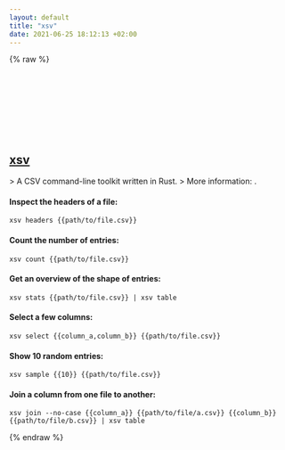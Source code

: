 ```yaml
---
layout: default
title: "xsv"
date: 2021-06-25 18:12:13 +02:00
---
```

{% raw %}
<h2 id="xsv">
  <a href="/en/common/xsv.html">xsv</a> <a href="#xsv"><svg class="icon">
    <use href="/assets/images/unicode_sprite.svg#link" />
  </svg></a>
</h2>
> A CSV command-line toolkit written in Rust.
> More information: <https://github.com/BurntSushi/xsv>.

#### Inspect the headers of a file:
```shell
xsv headers {{path/to/file.csv}}
```
#### Count the number of entries:
```shell
xsv count {{path/to/file.csv}}
```
#### Get an overview of the shape of entries:
```shell
xsv stats {{path/to/file.csv}} | xsv table
```
#### Select a few columns:
```shell
xsv select {{column_a,column_b}} {{path/to/file.csv}}
```
#### Show 10 random entries:
```shell
xsv sample {{10}} {{path/to/file.csv}}
```
#### Join a column from one file to another:
```shell
xsv join --no-case {{column_a}} {{path/to/file/a.csv}} {{column_b}} {{path/to/file/b.csv}} | xsv table
```
{% endraw %}